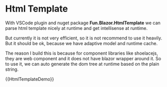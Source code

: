 # Html Template

With VSCode plugin and nuget package **Fun.Blazor.HtmlTemplate** we can parse html template nicely at runtime and get intellisense at runtime.

But currently it is not very efficient, so it is not recommend to use it heavily. But it should be ok, because we have adaptive model and runtime cache.

The reason I build this is because for component libraries like shoelacejs, they are web component and it does not have blazor wrapper around it. So to use it, we can auto generate the dom tree at runtime based on the plain string.


{{HtmlTemplateDemo}}